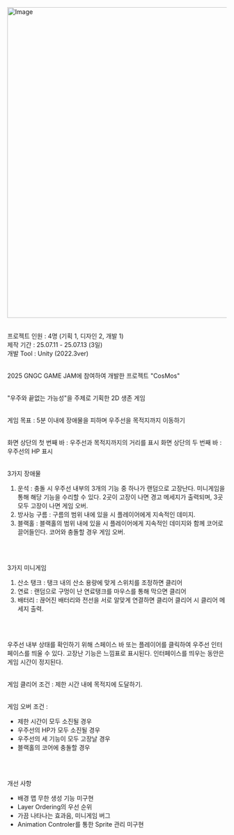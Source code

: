 <img width="1270" height="712" alt="Image" src="https://github.com/user-attachments/assets/ef893a25-7095-4486-a890-4a40abe4f7aa" />
<br />
<br />

프로젝트 인원 : 4명 (기획 1, 디자인 2, 개발 1)
<br />
제작 기간 : 25.07.11 - 25.07.13 (3일) 
<br />
개발 Tool : Unity (2022.3ver)
<br />
<br />

2025 GNGC GAME JAM에 참여하여 개발한 프로젝트 "CosMos"
<br />
<br />

"우주와 끝없는 가능성"을 주제로 기획한 2D 생존 게임
<br />
<br />

게임 목표 : 5분 이내에 장애물을 피하며 우주선을 목적지까지 이동하기
<br />
<br />

화면 상단의 첫 번째 바 : 우주선과 목적지까지의 거리를 표시
화면 상단의 두 번째 바 : 우주선의 HP 표시
<br />
<br />

3가지 장애물
1. 운석 : 충돌 시 우주선 내부의 3개의 기능 중 하나가 랜덤으로 고장난다. 미니게임을 통해 해당 기능을 수리할 수 있다. 2곳이 고장이 나면 경고 메세지가 출력되며, 3곳 모두 고장이 나면 게임 오버.
2. 방사능 구름 : 구름의 범위 내에 있을 시 플레이어에게 지속적인 데미지.
3. 블랙홀 : 블랙홀의 범위 내에 있을 시 플레이어에게 지속적인 데미지와 함께 코어로 끌어들인다. 코어와 충돌할 경우 게임 오버.
<br />
<br />

3가지 미니게임
1. 산소 탱크 : 탱크 내의 산소 용량에 맞게 스위치를 조정하면 클리어
2. 연료 : 랜덤으로 구멍이 난 연료탱크를 마우스를 통해 막으면 클리어
3. 배터리 : 끊어진 배터리와 전선을 서로 알맞게 연결하면 클리어
클리어 시 클리어 메세지 출력.
<br />
<br />

우주선 내부 상태를 확인하기 위해 스페이스 바 또는 플레이어를 클릭하여 우주선 인터페이스를 띄울 수 있다. 고장난 기능은 느낌표로 표시된다. 인터페이스를 띄우는 동안은 게임 시간이 정지된다.
<br />
<br />

게임 클리어 조건 : 제한 시간 내에 목적지에 도달하기.
<br />
<br />

게임 오버 조건 :
- 제한 시간이 모두 소진될 경우
- 우주선의 HP가 모두 소진될 경우
- 우주선의 세 기능이 모두 고장날 경우
- 블랙홀의 코어에 충돌할 경우
<br />
<br />

개선 사항
- 배경 맵 무한 생성 기능 미구현
- Layer Ordering의 우선 순위
- 가끔 나타나는 효과음, 미니게임 버그
- Animation Controler를 통한 Sprite 관리 미구현
